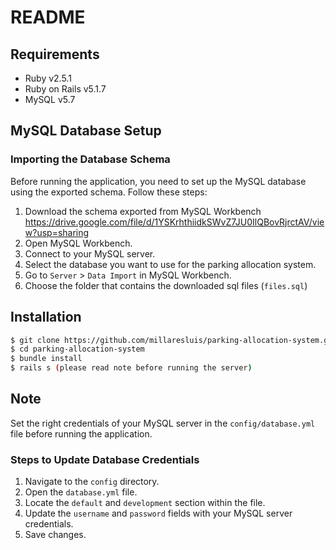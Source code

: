 
# README

## Requirements
- Ruby v2.5.1
- Ruby on Rails v5.1.7
- MySQL v5.7

## MySQL Database Setup

### Importing the Database Schema

Before running the application, you need to set up the MySQL database using the exported schema. Follow these steps:

1. Download the schema exported from MySQL Workbench https://drive.google.com/file/d/1YSKrhthiidkSWvZ7JU0IlQBovRjrctAV/view?usp=sharing
2. Open MySQL Workbench.
3. Connect to your MySQL server.
4. Select the database you want to use for the parking allocation system.
5. Go to `Server` > `Data Import` in MySQL Workbench.
6. Choose the folder that contains the downloaded sql files (`files.sql`)

## Installation 
```bash
$ git clone https://github.com/millaresluis/parking-allocation-system.git
$ cd parking-allocation-system
$ bundle install
$ rails s (please read note before running the server)
```
## Note
Set the right credentials of your MySQL server in the `config/database.yml` file before running the application. 
### Steps to Update Database Credentials 
1. Navigate to the `config` directory. 
2. Open the `database.yml` file. 
3. Locate the `default` and `development` section within the file. 
4. Update the `username` and `password` fields with your MySQL server credentials. 
5. Save changes.
